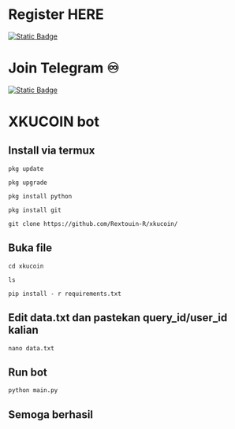 # Register HERE
[![Static Badge](https://img.shields.io/badge/Telegram-Bot%20Link-Link?style=for-the-badge&logo=Telegram&logoColor=white&logoSize=auto&color=blue)](        )

# Join Telegram  ♾︎ 
[![Static Badge](https://img.shields.io/badge/Telegram-Airdrop♾︎unlimited-Link?style=for-the-badge&logo=Telegram&logoColor=white&logoSize=auto&color=blue)](     )


# XKUCOIN bot

## Install via termux 

```
pkg update
```
```
pkg upgrade 
```
```
pkg install python
```
```
pkg install git
```
```
git clone https://github.com/Rextouin-R/xkucoin/
```
## Buka file
```
cd xkucoin
```
```
ls
```
```
pip install - r requirements.txt
```
## Edit data.txt dan pastekan query_id/user_id kalian
```
nano data.txt
```
## Run bot
```
python main.py
```

## Semoga berhasil

